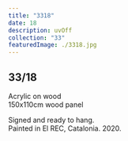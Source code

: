 ```yaml
---
title: "3318"
date: 18
description: uvOff
collection: "33"
featuredImage: ./3318.jpg
---
```



## 33/18

Acrylic on wood<br/>
150x110cm wood panel

Signed and ready to hang.<br/>
Painted in El REC, Catalonia. 2020.